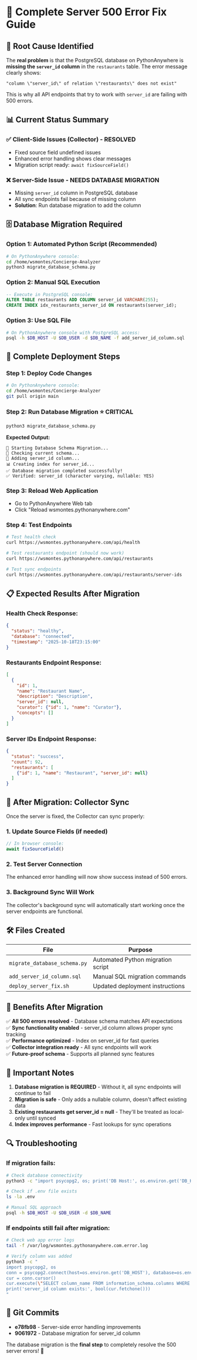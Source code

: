 # 🔧 Complete Server 500 Error Fix Guide

## 🎯 Root Cause Identified

The **real problem** is that the PostgreSQL database on PythonAnywhere is **missing the `server_id` column** in the `restaurants` table. The error message clearly shows:

```
"column \"server_id\" of relation \"restaurants\" does not exist"
```

This is why all API endpoints that try to work with `server_id` are failing with 500 errors.

## 📊 Current Status Summary

### ✅ **Client-Side Issues (Collector) - RESOLVED**
- Fixed source field undefined issues
- Enhanced error handling shows clear messages
- Migration script ready: `await fixSourceField()`

### ❌ **Server-Side Issue - NEEDS DATABASE MIGRATION**
- Missing `server_id` column in PostgreSQL database
- All sync endpoints fail because of missing column
- **Solution**: Run database migration to add the column

## 🗄️ Database Migration Required

### **Option 1: Automated Python Script (Recommended)**
```bash
# On PythonAnywhere console:
cd /home/wsmontes/Concierge-Analyzer
python3 migrate_database_schema.py
```

### **Option 2: Manual SQL Execution**
```sql
-- Execute in PostgreSQL console:
ALTER TABLE restaurants ADD COLUMN server_id VARCHAR(255);
CREATE INDEX idx_restaurants_server_id ON restaurants(server_id);
```

### **Option 3: Use SQL File**
```bash
# On PythonAnywhere console with PostgreSQL access:
psql -h $DB_HOST -U $DB_USER -d $DB_NAME -f add_server_id_column.sql
```

## 🚀 Complete Deployment Steps

### **Step 1: Deploy Code Changes**
```bash
# On PythonAnywhere console:
cd /home/wsmontes/Concierge-Analyzer
git pull origin main
```

### **Step 2: Run Database Migration** ⭐ **CRITICAL**
```bash
python3 migrate_database_schema.py
```

**Expected Output:**
```
🔧 Starting Database Schema Migration...
📍 Checking current schema...
📝 Adding server_id column...
📊 Creating index for server_id...
✅ Database migration completed successfully!
✅ Verified: server_id (character varying, nullable: YES)
```

### **Step 3: Reload Web Application**
- Go to PythonAnywhere Web tab
- Click "Reload wsmontes.pythonanywhere.com"

### **Step 4: Test Endpoints**
```bash
# Test health check
curl https://wsmontes.pythonanywhere.com/api/health

# Test restaurants endpoint (should now work)
curl https://wsmontes.pythonanywhere.com/api/restaurants

# Test sync endpoints
curl https://wsmontes.pythonanywhere.com/api/restaurants/server-ids
```

## 📋 Expected Results After Migration

### **Health Check Response:**
```json
{
  "status": "healthy",
  "database": "connected",
  "timestamp": "2025-10-18T23:15:00"
}
```

### **Restaurants Endpoint Response:**
```json
[
  {
    "id": 1,
    "name": "Restaurant Name",
    "description": "Description",
    "server_id": null,
    "curator": {"id": 1, "name": "Curator"},
    "concepts": []
  }
]
```

### **Server IDs Endpoint Response:**
```json
{
  "status": "success",
  "count": 92,
  "restaurants": [
    {"id": 1, "name": "Restaurant", "server_id": null}
  ]
}
```

## 🔄 After Migration: Collector Sync

Once the server is fixed, the Collector can sync properly:

### **1. Update Source Fields (if needed)**
```javascript
// In browser console:
await fixSourceField()
```

### **2. Test Server Connection**
The enhanced error handling will now show success instead of 500 errors.

### **3. Background Sync Will Work**
The collector's background sync will automatically start working once the server endpoints are functional.

## 🛠️ Files Created

| File | Purpose |
|------|---------|
| `migrate_database_schema.py` | Automated Python migration script |
| `add_server_id_column.sql` | Manual SQL migration commands |
| `deploy_server_fix.sh` | Updated deployment instructions |

## 🎉 Benefits After Migration

✅ **All 500 errors resolved** - Database schema matches API expectations  
✅ **Sync functionality enabled** - server_id column allows proper sync tracking  
✅ **Performance optimized** - Index on server_id for fast queries  
✅ **Collector integration ready** - All sync endpoints will work  
✅ **Future-proof schema** - Supports all planned sync features  

## 🚨 Important Notes

1. **Database migration is REQUIRED** - Without it, all sync endpoints will continue to fail
2. **Migration is safe** - Only adds a nullable column, doesn't affect existing data
3. **Existing restaurants get server_id = null** - They'll be treated as local-only until synced
4. **Index improves performance** - Fast lookups for sync operations

## 🔍 Troubleshooting

### If migration fails:
```bash
# Check database connectivity
python3 -c "import psycopg2, os; print('DB Host:', os.environ.get('DB_HOST'))"

# Check if .env file exists
ls -la .env

# Manual SQL approach
psql -h $DB_HOST -U $DB_USER -d $DB_NAME
```

### If endpoints still fail after migration:
```bash
# Check web app error logs
tail -f /var/log/wsmontes.pythonanywhere.com.error.log

# Verify column was added
python3 -c "
import psycopg2, os
conn = psycopg2.connect(host=os.environ.get('DB_HOST'), database=os.environ.get('DB_NAME'), user=os.environ.get('DB_USER'), password=os.environ.get('DB_PASSWORD'))
cur = conn.cursor()
cur.execute(\"SELECT column_name FROM information_schema.columns WHERE table_name='restaurants' AND column_name='server_id'\")
print('server_id column exists:', bool(cur.fetchone()))
"
```

## 📝 Git Commits

- **e78fb98** - Server-side error handling improvements
- **9061972** - Database migration for server_id column

The database migration is the **final step** to completely resolve the 500 server errors! 🎯